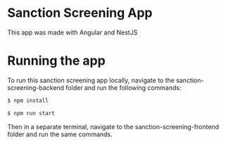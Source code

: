 # Sanction Screening App

This app was made with Angular and NestJS

# Running the app
To run this sanction screening app locally, navigate to the sanction-screening-backend folder and run the following commands:
```bash
$ npm install

$ npm run start
```

Then in a separate terminal, navigate to the sanction-screening-frontend folder and run the same commands.
